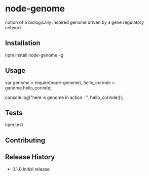node-genome
===========

notion of a biologically inspired genome driven by a gene regulatory network


## Installation

  npm install node-genome -g

## Usage

var genome = require(node-genome),
	hello_corinde = genome.hello_corinde;

console.log("here is genome in action : ", hello_corinde());


## Tests

  npm test


## Contributing



## Release History

* 0.1.0 Initial release

